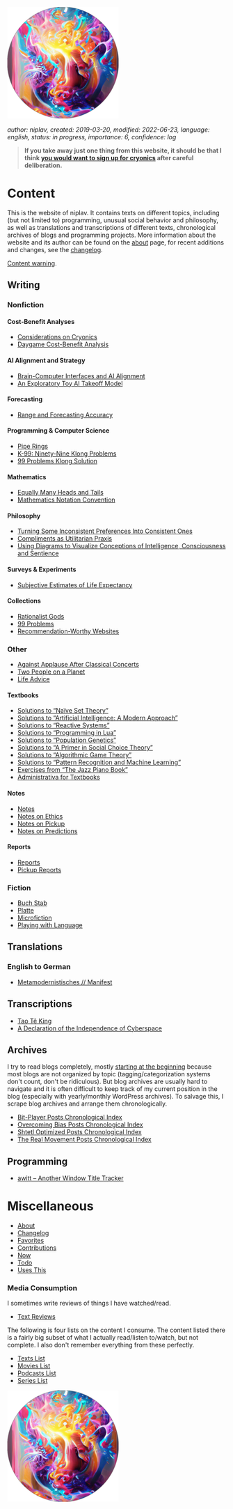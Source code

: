 ![Sol Plav](./favicon.png "kakja kjerbas unjobares")

*author: niplav, created: 2019-03-20, modified: 2022-06-23, language: english, status: in progress, importance: 6, confidence: log*

> __If you take away just one thing from this website,
it should be that I think [you would want to sign up for
cryonics](./considerations_on_cryonics.html) after careful deliberation.__

Content
=======

This is the website of niplav. It contains texts on different topics,
including (but not limited to) programming, unusual social behavior
and philosophy, as well as translations and transcriptions of different
texts, chronological archives of blogs and programming projects. More
information about the website and its author can be found on the
[about](./about.html) page, for recent additions and changes, see the
[changelog](./changelog.html).

[Content warning](./content_warning.html).

Writing
-------

### Nonfiction

#### Cost-Benefit Analyses

* [Considerations on Cryonics](./considerations_on_cryonics.html)
* [Daygame Cost-Benefit Analysis](./daygame_cost_benefit.html)

#### AI Alignment and Strategy

* [Brain-Computer Interfaces and AI Alignment](./bcis_and_alignment.html)
* [An Exploratory Toy AI Takeoff Model](./toy_ai_takeoff_model.html)

#### Forecasting

* [Range and Forecasting Accuracy](./range_and_forecasting_accuracy.html)

#### Programming & Computer Science

* [Pipe Rings](./pipe_rings.html)
* [K-99: Ninety-Nine Klong Problems](./99_klong_problems.html)
* [99 Problems Klong Solution](./99_problems_klong_solution.html)

#### Mathematics

* [Equally Many Heads and Tails](./equally_many_heads_and_tails.html)
* [Mathematics Notation Convention](./mathematics_notation_convention.html)

#### Philosophy

* [Turning Some Inconsistent Preferences Into Consistent Ones](./turning.html)
* [Compliments as Utilitarian Praxis](./utilitarian_compliments.html)
* [Using Diagrams to Visualize Conceptions of Intelligence, Consciousness and Sentience](./consciousness_diagram.html)

#### Surveys & Experiments

* [Subjective Estimates of Life Expectancy](./estimated_life_expectancy.html)

#### Collections

* [Rationalist Gods](./rationalist_gods.html)
* [99 Problems](./99_problems_collection.html)
* [Recommendation-Worthy Websites](./sites.html)

### Other

* [Against Applause After Classical Concerts](./against_applause.html)
* [Two People on a Planet](./two_people_on_a_planet.html)
* [Life Advice](./life_advice.html)

#### Textbooks

* [Solutions to “Naïve Set Theory”](./nst_solutions.html)
* [Solutions to “Artificial Intelligence: A Modern Approach”](./aima_solutions.html)
* [Solutions to “Reactive Systems”](./rs_solutions.html)
* [Solutions to “Programming in Lua”](./pil_solutions.html)
* [Solutions to “Population Genetics”](./pg_solutions.html)
* [Solutions to “A Primer in Social Choice Theory”](./apisct_solutions.html)
* [Solutions to “Algorithmic Game Theory”](./agt_solutions.html)
* [Solutions to “Pattern Recognition and Machine Learning”](./praml_solutions.html)
* [Exercises from “The Jazz Piano Book”](./tjpb_exercises.html)
* [Administrativa for Textbooks](./administrativa_for_textbooks.html)

#### Notes

* [Notes](./notes.html)
* [Notes on Ethics](./notes_on_ethics.html)
* [Notes on Pickup](./notes_on_pickup.html)
* [Notes on Predictions](./notes_on_predictions.html)

#### Reports

* [Reports](./reports.html)
* [Pickup Reports](./pickup_reports.html)

### Fiction

* [Buch Stab](./buch_stab.html)
* [Platte](./platte.html)
* [Microfiction](./microfiction.html)
* [Playing with Language](./language.html)

Translations
------------

### English to German

* [Metamodernistisches // Manifest](./metamodernistisches_manifest.html)

Transcriptions
--------------

* [Tao Tê King](./tao_te_king.html)
* [A Declaration of the Independence of Cyberspace](./declaration.html)

Archives
--------

I try to read blogs completely, mostly [starting at the
beginning](https://entirelyuseless.com/2018/06/12/start-at-the-beginning/ "Start at the Beginning")
because most blogs are not organized by topic (tagging/categorization
systems don't count, don't be ridiculous). But blog archives are
usually hard to navigate and it is often difficult to keep track of my
current position in the blog (especially with yearly/monthly WordPress
archives). To salvage this, I scrape blog archives and arrange them
chronologically.

* [Bit-Player Posts Chronological Index](./bp_chrono.html)
* [Overcoming Bias Posts Chronological Index](./ob_chrono.html)
* [Shtetl Optimized Posts Chronological Index](./so_chrono.html)
* [The Real Movement Posts Chronological Index](./trm_chrono.html)

Programming
-----------

* [awitt – Another Window Title Tracker](./awitt.html)

Miscellaneous
=============

* [About](./about.html)
* [Changelog](./changelog.html)
* [Favorites](./favorites.html)
* [Contributions](./contributions.html)
* [Now](./now.html)
* [Todo](./todo.html)
* [Uses This](./uses_this.html)

### Media Consumption

I sometimes write reviews of things I have watched/read.

* [Text Reviews](./text_reviews.html)

The following is four lists on the content I consume. The content listed
there is a fairly big subset of what I actually read/listen to/watch,
but not complete. I also don't remember everything from these perfectly.

* [Texts List](./texts_list.html)
* [Movies List](./movies_list.html)
* [Podcasts List](./podcasts_list.html)
* [Series List](./series_list.html)

![Sol Plav](./favicon.png "kakja kjerbas unjobares")
